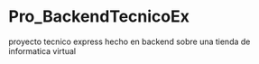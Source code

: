 # Pro_BackendTecnicoEx
proyecto tecnico express hecho en backend sobre una tienda de informatica virtual 
